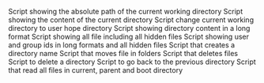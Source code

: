 Script showing the absolute path of the current working directory
Script showing the content of the current directory
Script change current working directory to user hope directory
Script showing directory content in a long format
Script showing all file including all hidden files
Script showing user and group ids in long formats and all hidden files
Script that creates a directory name
Script that moves file in folders
Script that deletes files
Script to delete a directory
Script to go back to the previous directory
Script that read all files in current, parent and boot directory
